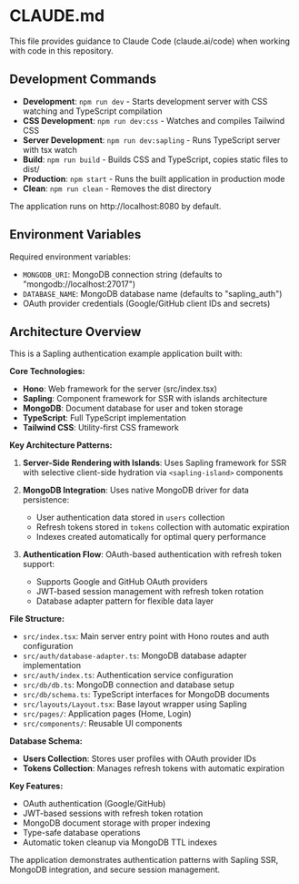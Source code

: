 # CLAUDE.md

This file provides guidance to Claude Code (claude.ai/code) when working with code in this repository.

## Development Commands

- **Development**: `npm run dev` - Starts development server with CSS watching and TypeScript compilation
- **CSS Development**: `npm run dev:css` - Watches and compiles Tailwind CSS
- **Server Development**: `npm run dev:sapling` - Runs TypeScript server with tsx watch
- **Build**: `npm run build` - Builds CSS and TypeScript, copies static files to dist/
- **Production**: `npm start` - Runs the built application in production mode
- **Clean**: `npm run clean` - Removes the dist directory

The application runs on http://localhost:8080 by default.

## Environment Variables

Required environment variables:
- `MONGODB_URI`: MongoDB connection string (defaults to "mongodb://localhost:27017")
- `DATABASE_NAME`: MongoDB database name (defaults to "sapling_auth")
- OAuth provider credentials (Google/GitHub client IDs and secrets)

## Architecture Overview

This is a Sapling authentication example application built with:

**Core Technologies:**
- **Hono**: Web framework for the server (src/index.tsx)
- **Sapling**: Component framework for SSR with islands architecture
- **MongoDB**: Document database for user and token storage
- **TypeScript**: Full TypeScript implementation
- **Tailwind CSS**: Utility-first CSS framework

**Key Architecture Patterns:**

1. **Server-Side Rendering with Islands**: Uses Sapling framework for SSR with selective client-side hydration via `<sapling-island>` components

2. **MongoDB Integration**: Uses native MongoDB driver for data persistence:
   - User authentication data stored in `users` collection
   - Refresh tokens stored in `tokens` collection with automatic expiration
   - Indexes created automatically for optimal query performance

3. **Authentication Flow**: OAuth-based authentication with refresh token support:
   - Supports Google and GitHub OAuth providers
   - JWT-based session management with refresh token rotation
   - Database adapter pattern for flexible data layer

**File Structure:**
- `src/index.tsx`: Main server entry point with Hono routes and auth configuration
- `src/auth/database-adapter.ts`: MongoDB database adapter implementation
- `src/auth/index.ts`: Authentication service configuration
- `src/db/db.ts`: MongoDB connection and database setup
- `src/db/schema.ts`: TypeScript interfaces for MongoDB documents
- `src/layouts/Layout.tsx`: Base layout wrapper using Sapling
- `src/pages/`: Application pages (Home, Login)
- `src/components/`: Reusable UI components

**Database Schema:**
- **Users Collection**: Stores user profiles with OAuth provider IDs
- **Tokens Collection**: Manages refresh tokens with automatic expiration

**Key Features:**
- OAuth authentication (Google/GitHub)
- JWT-based sessions with refresh token rotation
- MongoDB document storage with proper indexing
- Type-safe database operations
- Automatic token cleanup via MongoDB TTL indexes

The application demonstrates authentication patterns with Sapling SSR, MongoDB integration, and secure session management.